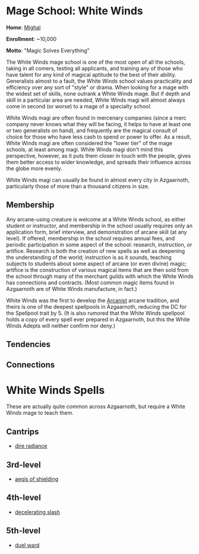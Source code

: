 # Mage School: White Winds
**Home**: [Mighal](../../Cities/Mighal.md)

**Enrollment**: ~10,000

**Motto**: "Magic Solves Everything"

The White Winds mage school is one of the most open of all the schools, taking in all comers, testing all applicants, and training any of those who have talent for any kind of magical aptitude to the best of their ability. Generalists almost to a fault, the White Winds school values practicality and efficiency over any sort of "style" or drama. When looking for a mage with the widest set of skills, none outrank a White Winds mage. But if depth and skill in a particular area are needed, White Winds magi will almost always come in second (or worse) to a mage of a specialty school.
 
White Winds magi are often found in mercenary companies (since a merc company never knows what they will be facing, it helps to have at least one or two generalists on hand), and frequently are the magical consult of choice for those who have less cash to spend or power to offer. As a result, White Winds magi are often considered the "lower tier" of the mage schools, at least among magi. White Winds magi don't mind this perspective, however, as it puts them closer in touch with the people, gives them better access to wider knowledge, and spreads their influence across the globe more evenly.

White Winds magi can usually be found in almost every city in Azgaarnoth, particularly those of more than a thousand citizens in size.

## Membership
Any arcane-using creature is welcome at a White Winds school, as either student or instructor, and membership in the school usually requires only an application form, brief interview, and demonstration of arcane skill (at any level). If offered, membership in the school requires annual fees, and periodic participation in some aspect of the school: research, instruction, or artifice. Research is both the creation of new spells as well as deepening the understanding of the world; instruction is as it sounds, teaching subjects to students about some aspect of arcane (or even divine) magic; artifice is the construction of various magical items that are then sold from the school through many of the merchant guilds with which the White Winds has connections and contracts. (Most common magic items found in Azgaarnoth are of White Winds manufacture, in fact.)

White Winds was the first to develop the [Arcanist](../../Classes/Wizard/Arcanist.md) arcane tradition, and theirs is one of the deepest spellpools in Azgaarnoth, reducing the DC for the Spellpool trait by 5. (It is also rumored that the White Winds spellpool holds a copy of every spell ever prepared in Azgaarnoth, but this the White Winds Adepts will neither confirm nor deny.)

## Tendencies

## Connections

# White Winds Spells
These are actually quite common across Azgaarnoth, but require a White Winds mage to teach them.

## Cantrips
* [dire radiance](../../Magic/Spells/dire-radiance.md)

## 3rd-level
* [aegis of shielding](../../Magic/Spells/aegis-of-shielding.md)

## 4th-level
* [decelerating slash](../../Magic/Spells/decelerating-slash.md)

## 5th-level
* [duel ward](../../Magic/Spells/duel-ward.md)

